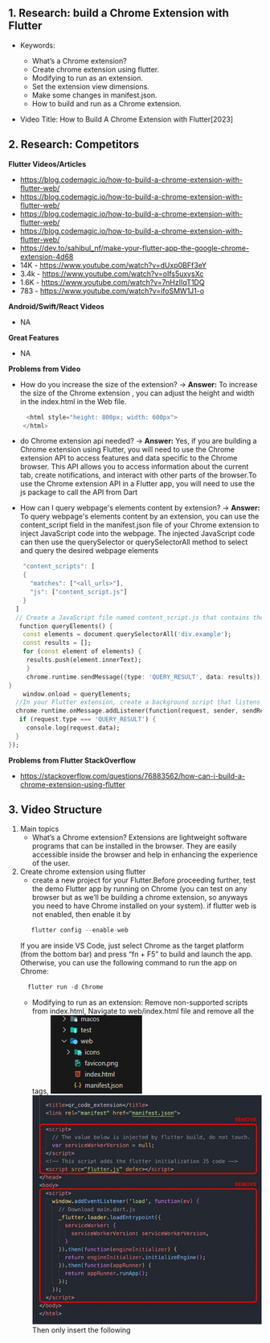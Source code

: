 ## 1. Research: build a Chrome Extension with Flutter

- Keywords:
  - What’s a Chrome extension?
  - Create chrome extension using flutter. 
  - Modifying to run as an extension. 
  - Set the extension view dimensions.
  - Make some changes in manifest.json.
  - How to build and run as a Chrome extension.

- Video Title: How to Build A Chrome Extension with Flutter[2023]

## 2. Research: Competitors

**Flutter Videos/Articles**
- https://blog.codemagic.io/how-to-build-a-chrome-extension-with-flutter-web/
- https://blog.codemagic.io/how-to-build-a-chrome-extension-with-flutter-web/
- https://blog.codemagic.io/how-to-build-a-chrome-extension-with-flutter-web/
- https://blog.codemagic.io/how-to-build-a-chrome-extension-with-flutter-web/
- https://dev.to/sahibul_nf/make-your-flutter-app-the-google-chrome-extension-4d68
- 14K  - https://www.youtube.com/watch?v=dUxp0BFf3eY
- 3.4k - https://www.youtube.com/watch?v=oIfs5uxysXc
- 1.6K - https://www.youtube.com/watch?v=7nHzIIqT1DQ
- 783  - https://www.youtube.com/watch?v=ifoSMW1J1-o


**Android/Swift/React Videos**
- NA

**Great Features**
- NA

**Problems from Video**
- How do you increase the size of the extension? -> **Answer:** To increase the size of the Chrome extension , you can adjust the height and width in the index.html in the Web file. 
```dart
     <html style="height: 800px; width: 600px">
    </html>
  ```
- do Chrome extension api needed? -> **Answer:** Yes, if you are building a Chrome extension using Flutter, you will need to use the Chrome extension API to access features and data specific to the Chrome browser. This API allows you to access information about the current tab, create notifications, and interact with other parts of the browser.To use the Chrome extension API in a Flutter app, you will need to use the js package to call the API from Dart 

- How can I query webpage's elements content by extension? -> **Answer:** To query webpage's elements content by an extension, you can use the content_script field in the manifest.json file of your Chrome extension to inject JavaScript code into the webpage. The injected JavaScript code can then use the querySelector or querySelectorAll method to select and query the desired webpage elements
```dart
    "content_scripts": [
    {
      "matches": ["<all_urls>"],
      "js": ["content_script.js"]
    }
  ]
  // Create a JavaScript file named content_script.js that contains the code  to query the webpage elements.
   function queryElements() {
    const elements = document.querySelectorAll('div.example');
    const results = [];
    for (const element of elements) {
     results.push(element.innerText);
     }
     chrome.runtime.sendMessage({type: 'QUERY_RESULT', data: results});
}
    window.onload = queryElements;
  //In your Flutter extension, create a background script that listens for the message sent from the content_script.js file.
  chrome.runtime.onMessage.addListener(function(request, sender, sendResponse) {
   if (request.type === 'QUERY_RESULT') {
     console.log(request.data);
  }
});
  ```

**Problems from Flutter StackOverflow**
- https://stackoverflow.com/questions/76883562/how-can-i-build-a-chrome-extension-using-flutter

## 3. Video Structure
1. Main topics
   - What’s a Chrome extension? Extensions are lightweight software programs that can be installed in the browser. They are easily accessible inside the browser and help in enhancing the experience of the user.
2. Create chrome extension using flutter 
   - create a new project for your Flutter.Before proceeding further, test the demo Flutter app by running on Chrome (you can test on any browser but as we’ll be building a chrome extension, so anyways you need to have Chrome installed on your system). if flutter web is not enabled, then enable it by
    ```dart
       flutter config --enable-web
     ```
     If you are inside VS Code, just select Chrome as the target platform (from the bottom bar) and press “fn + F5” to build and launch the app. Otherwise, you can use the following command to run the app on Chrome:
     ```dart
       flutter run -d Chrome
     ```
   - Modifying to run as an extension: Remove non-supported scripts from index.html, Navigate to web/index.html file and remove all the <script>..</script> tags,
    ![chrome Extension](assets/images/vs.PNG)
    ![chrome Extension](assets/images/index.PNG)
    Then only insert the following <script> tag inside the <body><script>:
     ***chrome Extension using flutter***
     ```dart
         <script src="main.dart.js" type="application/javascript"></script>
     ```
   -  Set the extension view dimensions.  
     - you need to explicitly specify the width and height values of the extension view inside the HTML.Just replace the starting <html> tag with the following:
       ```dart
         <html style="height: 600px; width: 350px">
      ```     
 
   - Make some changes in manifest.json.
     - Navigate to web/manifest.json file and replace the entire content with the following: 
      ```dart
         {
        "name": "create_chrome_extension_with_flutter",
        "description": "A new Flutter Calculator Chrome Extension .",
        "version": "1.0.0",
        "content_security_policy": {
        "extension_pages": "script-src 'self'; object-src 'self'"
      },
          "action": {
          "default_popup": "index.html",
          "default_icon": "/icons/Icon-192.png"
       },
         "manifest_version": 3
      }
      ```  
   - With the required changes done, you are ready to build and run it as a Chrome extension.  
     - RUN this command.
         ```dart
             flutter build web --web-renderer html --csp
         ```  
     - You will find the generated files inside build/web folder present in your root Flutter project directory.  
     - To install and use this extension, go to this URL from the Chrome browser [Chrome Extension Url](chrome://extensions)
     - This page lists all the Chrome extensions if you have any installed.
       - Enable the Developer mode toggle present in the top-right corner of the webpage.
       ![chrome Extension](assets/images/chrom.jpg)
       - Click Load unpacked.
       ![chrome Extension](assets/images/chrome_1.jpg)
       - Select the <flutter_project_dir>/build/web folder.
       ![chrome Extension](assets/images/vs_1.PNG)
       
     - You will see that the new extension is now added to that page.   
       - The extension will get automatically installed, you will be able to access it just like any regular extension by clicking on the extension  icon present in the top bar (it can also be pinned for easy access).
     - whenever we want to add a new change in the extension use
      ```dart
             flutter build web --web-renderer html --csp
         ```  
     - to create a new build which has new changes and after that,   
      ![chrome Extension](assets/images/chrom_2.jpg)

    